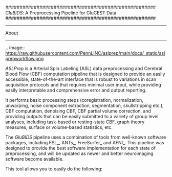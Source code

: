 #####################################################
*GluBIDS*: A Preprocessing Pipeline for GluCEST Data
#####################################################

*****
About
*****

.. image:: https://raw.githubusercontent.com/PennLINC/aslprep/main/docs/_static/aslprepworkflow.png

*ASLPrep* is a Arterial Spin Labeling  (ASL) data
preprocessing  and Cerebral Blood Flow (CBF) computation pipeline
that is designed to provide an easily accessible,
state-of-the-art interface that is robust to variations in scan acquisition
protocols and that requires minimal user input, while providing easily
interpretable and comprehensive error and output reporting.

It performs basic processing steps (coregistration, normalization, unwarping,
noise component extraction, segmentation, skullstripping etc.),
CBF computation, denoising CBF, CBF partial volume correction,
and providing outputs that can be easily submitted to a variety of group level analyses,
including task-based or resting-state CBF, graph theory measures, surface or volume-based statistics, etc.

The *GluBIDS* pipeline uses a combination of tools from well-known software
packages, including FSL_, ANTs_, FreeSurfer_ and AFNI_.
This pipeline was designed to provide the best software implementation for each state of preprocessing,
and will be updated as newer and better neuroimaging software become available.

This tool allows you to easily do the following:
